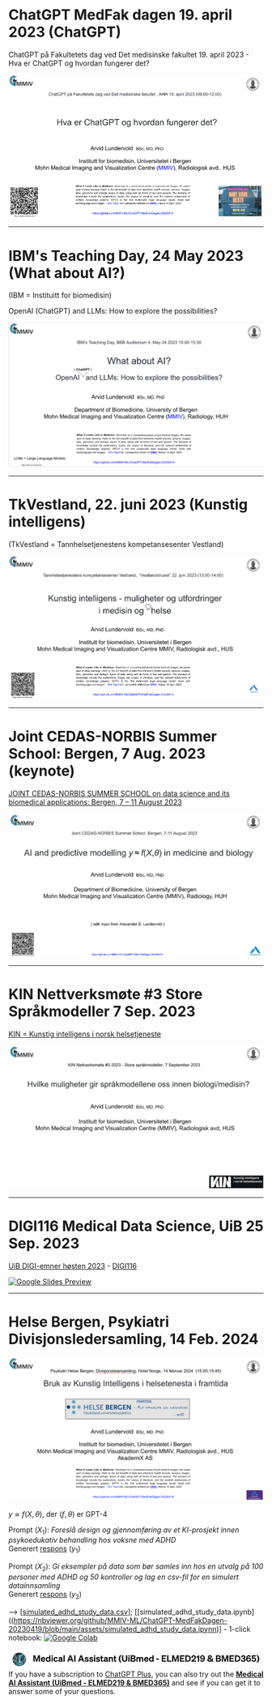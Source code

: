 # ChatGPT MedFak dagen 19. april 2023 (ChatGPT)

ChatGPT på Fakultetets dag ved Det medisinske fakultet 19. april 2023  - Hva er ChatGPT og hvordan fungerer det?

[![Google Slides Preview](assets/ChatGPT-MedFakDagen-20230419-slides-preview.png)](https://docs.google.com/presentation/d/e/2PACX-1vRGb0djhId-ijolZvJZO7AICil6A9_cIhvTfnTeEqic7JK-EV1fN3aOUpJqyxZ5cOHt5neB-GgJohHv/pub?start=false&loop=false&delayms=3000)

----

# IBM's Teaching Day, 24 May 2023 (What about AI?)
(IBM = Instituitt for biomedisin)

OpenAI (ChatGPT) and LLMs: How to explore the possibilities?

[![Google Slides Preview](assets/IBM-Teaching-Day-20230524-slides-preview.png)](https://docs.google.com/presentation/d/e/2PACX-1vRUzCx__jTJcjFq5HH6LDinx8i_vXUFKAxmjk_IS4UyY75zPFP_BQtLPGaQ5gq-1EYY5D7FaKEPosdw/pub?start=false&loop=false&delayms=3000)

----

# TkVestland, 22. juni 2023 (Kunstig intelligens)
(TkVestland = Tannhelsetjenestens kompetansesenter Vestland)

<!-- Kunstig intelligens - muligheter og utfordringer i medisin og helse -->

[![Google Slides Preview](assets/TkVestland-20230622-slides-preview.png)](https://docs.google.com/presentation/d/e/2PACX-1vT9hRa2D1j2eJNWZAUvVLiKA5JFk8ZEKIwvneWXHsYoE0ZQotwJqr55vN8LAFwNk4p-EEvrsCO9b7Mv/pub?start=false&loop=false&delayms=3000)

----

# Joint CEDAS-NORBIS Summer School: Bergen, 7 Aug. 2023 (keynote)

[JOINT CEDAS-NORBIS SUMMER SCHOOL on data science and its biomedical applications: Bergen, 7 – 11 August 2023](https://datascience2023.w.uib.no)

[![Google Slides Preview](assets/Joint-CEDAS-NORBIS-Summer-School-20230807-slides-preview.png)](https://docs.google.com/presentation/d/e/2PACX-1vQy3MoLiq0XMzjr_jy4UOCEH8p_D_8A1n8nz6jL0ejUZlJZD9JAXDhOQKvJiET62sT814VX43QXzr4w/pub?start=false&loop=false&delayms=3000)

----

# KIN Nettverksmøte #3 Store Språkmodeller 7 Sep. 2023

[KIN = Kunstig intelligens i norsk helsetjeneste](https://ehealthresearch.no/kin)

[![Google Slides Preview](assets/KIN-Nettverksmoete-Spraakmodeller-20230907-slides-preview.png)](https://docs.google.com/presentation/d/e/2PACX-1vSwaldJo6yNLXmRgEtIXWUqYv9WAGUcTyvG1Q3PzhQKo8f7kiVntrIOHnTeFRQz0EJeX56Wg9BL9mK-/pub?start=false&loop=false&delayms=3000)

----

# DIGI116 Medical Data Science, UiB  25 Sep. 2023

[UiB DIGI-emner høsten 2023](https://www.uib.no/digi/162588/digi-emner-h%C3%B8sten-2023) - [DIGI116](https://www.uib.no/digi/162588/digi-emner-h%C3%B8sten-2023#digi116-nbsp-medical-data-science)

[![Google Slides Preview](assets/DIGI116-Future-Perspective-20230926-slides-preview.png)](https://docs.google.com/presentation/d/e/2PACX-1vQdvaaREXaSEdKdgUtwhHa2zoZthgYbMbzwCz0zaU1BcGei9QhBW9OOxRaFDe_5jCOiZcM6dsVvr-wj/pub?start=false&loop=false&delayms=3000)

----

# Helse Bergen, Psykiatri Divisjonsledersamling, 14 Feb. 2024


[![Google Slides Preview](assets/Helse-Bergen-psykiatri-divisjonsledersamling-20240214-slides-preview.png)](https://docs.google.com/presentation/d/e/2PACX-1vRt12bimPLKOiCYDtM4MTXiiwzozbzDf2rp0sdF3hFGW0P-5HDTt9YK6BS_rmHSoZzWjKSrjSvAUqkn/pub?start=false&loop=false&delayms=3000)

$y \approx f(X, \theta)$, der ($f,\theta$) er GPT-4


Prompt ($X_1$): _Foreslå design og gjennomføring av et KI-prosjekt innen psykoedukativ behandling hos voksne med ADHD_ <br>Generert [respons](https://chat.openai.com/share/b3eddb96-ccac-4da2-9930-30f3084bb44a) ($y_1$)


Prompt ($X_2$): _Gi eksempler på data som bør samles inn hos en utvalg på 100 personer med ADHD og 50 kontroller og lag en csv-fil for en simulert datainnsamling_<br>
Generert [respons](https://chat.openai.com/share/b5c31e86-8265-47b4-8ea3-10144ced1f6f) ($y_2$)

--> [[simulated_adhd_study_data.csv](./assets/simulated_adhd_study_data.csv)]; [[simulated_adhd_study_data.ipynb]((https://nbviewer.org/github/MMIV-ML/ChatGPT-MedFakDagen-20230419/blob/main/assets/simulated_adhd_study_data.ipynn)] - 1-click notebook:  [![Google Colab](https://colab.research.google.com/assets/colab-badge.svg)](https://colab.research.google.com/github/MMIV-ML/ChatGPT-MedFakDagen-20230419/blob/main/assets/simulated_adhd_study_data.ipynb)<br>


![img](./assets/GPT-MedAI.png)<br>
If you have a subscription to [ChatGPT Plus](https://openai.com/blog/chatgpt-plus), you can also try out the [**Medical AI Assistant (UiBmed - ELMED219 & BMED365)**](https://chat.openai.com/g/g-d90dfN17H-medical-ai-assistant-uibmed-elmed219-bmed365) and see if you can get it to answer some of your questions.

